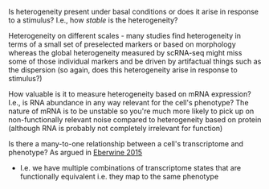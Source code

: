 Is heterogeneity present under basal conditions or does it arise in response to a stimulus? I.e., how *stable* is the heterogeneity?

Heterogeneity on different scales - many studies find heterogeneity in terms of a small set of preselected markers or based on morphology whereas the global heterogeneity measured by scRNA-seq might miss some of those individual markers and be driven by artifactual things such as the dispersion (so again, does this heterogeneity arise in response to stimulus?)

How valuable is it to measure heterogeneity based on mRNA expression? I.e., is RNA abundance in any way relevant for the cell's phenotype? The nature of mRNA is to be unstable so you're much more likely to pick up on non-functionally relevant noise compared to heterogeneity based on protein (although RNA is probably not completely irrelevant for function)

Is there a many-to-one relationship between a cell's transcriptome and phenotype? As argued in [Eberwine 2015](https://doi.org/10.1016/j.tcb.2015.07.004)
- I.e. we have multiple combinations of transcriptome states that are functionally equivalent i.e. they map to the same phenotype